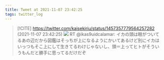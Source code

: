 ```yaml
---
title: Tweet at 2021-11-07 23:42:25
tags: twitter_log
---
```


> [!CITE] https://twitter.com/kaisekiriu/status/1457357779564257282 (2021-11-07 23:42:25)
> ![](https://twitter.com/kaisekiriu/status/1457357779564257282)
> RT @ikas9uidcalamar: イカの頭は眼がついてるあの辺だから図鑑はそっちが上になるようにかいてあるけど別にイカはいっつもそこ上にして生きてるわけじゃないし、頭＝上ってヒトがそういうもんだと勝手に思ってるだけだぞ
